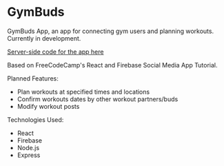 # GymBuds

GymBuds App, an app for connecting gym users and planning workouts. Currently in development.

[Server-side code for the app here](https://github.com/cjrcodes/GymBuds-App)

Based on FreeCodeCamp's React and Firebase Social Media App Tutorial.

Planned Features:
- Plan workouts at specified times and locations
- Confirm workouts dates by other workout partners/buds
- Modify workout posts

Technologies Used:
- React
- Firebase
- Node.js
- Express

